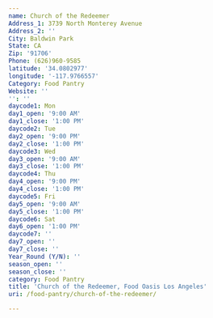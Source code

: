 ```yaml
---
name: Church of the Redeemer
Address_1: 3739 North Monterey Avenue
Address_2: ''
City: Baldwin Park
State: CA
Zip: '91706'
Phone: (626)960-9585
latitude: '34.0802977'
longitude: '-117.9766557'
Category: Food Pantry
Website: ''
'': ''
daycode1: Mon
day1_open: '9:00 AM'
day1_close: '1:00 PM'
daycode2: Tue
day2_open: '9:00 PM'
day2_close: '1:00 PM'
daycode3: Wed
day3_open: '9:00 AM'
day3_close: '1:00 PM'
daycode4: Thu
day4_open: '9:00 PM'
day4_close: '1:00 PM'
daycode5: Fri
day5_open: '9:00 AM'
day5_close: '1:00 PM'
daycode6: Sat
day6_open: '1:00 PM'
daycode7: ''
day7_open: ''
day7_close: ''
Year_Round (Y/N): ''
season_open: ''
season_close: ''
category: Food Pantry
title: 'Church of the Redeemer, Food Oasis Los Angeles'
uri: /food-pantry/church-of-the-redeemer/

---
```

